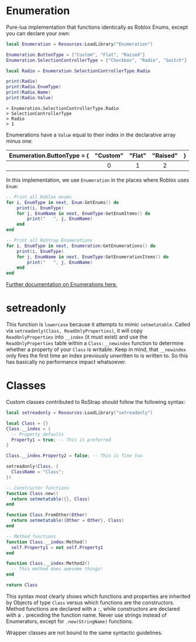 # Enumeration
Pure-lua implementation that functions identically as Roblox Enums, except you can declare your own:

```lua
local Enumeration = Resources:LoadLibrary("Enumeration")

Enumeration.ButtonType = {"Custom", "Flat", "Raised"}
Enumeration.SelectionControllerType = {"Checkbox", "Radio", "Switch"}

local Radio = Enumeration.SelectionControllerType.Radio

print(Radio)
print(Radio.EnumType)
print(Radio.Name)
print(Radio.Value)
```

```
> Enumeration.SelectionControllerType.Radio
> SelectionControllerType
> Radio
> 1
```

Enumerations have a `Value` equal to their index in the declarative array minus one:

|Enumeration.ButtonType = {|"Custom"|"Flat"|"Raised"|}|
|:-:|:----:|:--:|:----:|:--:|
||0|1|2||

In this implementation, we use `Enumeration` in the places where Roblox uses `Enum`:

```lua
-- Print all Roblox enums
for i, EnumType in next, Enum:GetEnums() do
	print(i, EnumType)
	for j, EnumName in next, EnumType:GetEnumItems() do
		print("   ", j, EnumName)
	end
end

-- Print all RoStrap Enumerations
for i, EnumType in next, Enumeration:GetEnumerations() do
	print(i, EnumType)
	for j, EnumName in next, EnumType:GetEnumerationItems() do
		print("   ", j, EnumName)
	end
end
```

[Further documentation on Enumerations here.](http://wiki.roblox.com/index.php?title=Enumeration)

# setreadonly
This function is `lowercase` because it attempts to mimic `setmetatable`. Called via `setreadonly(Class, ReadOnlyProperties)`, it will copy `ReadOnlyProperties` into `__index` (it must exist) and use the `ReadOnlyProperties` table within a `Class:__newindex` function to determine whether a property of your `Class` is writable. Keep in mind, that `__newindex` only fires the first time an index previously unwritten to is written to. So this has basically no performance impact whatsoever.

# Classes
Custom classes contributed to RoStrap should follow the following syntax:

```lua
local setreadonly = Resources:LoadLibrary("setreadonly")

local Class = {}
Class.__index = {
  -- Property defaults
  Property1 = true; -- This is preferred
}

Class.__index.Property2 = false; -- This is fine too

setreadonly(Class, {
  ClassName = "Class";
})

-- Constructor functions
function Class.new()
  return setmetatable({}, Class)
end

function Class.FromOther(Other)
  return setmetatable({Other = Other}, Class)	
end

-- Method functions
function Class.__index:Method()
  self.Property1 = not self.Property1
end

function Class.__index:Method2()
  -- This method does awesome things!
end

return Class
```

This syntax most clearly shows which functions and properties are inherited by Objects of type `Class` versus which functions are the constructors. Method functions are declared with a `:`, while constructors are declared with a `.` preceding the function name. Never use strings instead of Enumerators, except for `.new(StringName)` functions.

Wrapper classes are not bound to the same syntactic guidelines.
